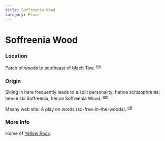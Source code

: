 ```yaml
---
title: Soffreenia Wood
category: Place
---
```

# Soffreenia Wood
### Location

Patch of woods to southeast of [Mach](/Mach) Tow. <sup>[nw][]</sup>

### Origin

Skiing in here frequently leads to a split personality; hence schizophrenia; hence ski Soffreenia; hence Soffreenia Wood. <sup>[nw][]</sup>

Meany web site: A play on words (so-free-in-the-woods). <sup>[n9][]</sup>

### More Info

Home of [Yellow Rock](/Area/Yellow-Rock).


[nw]: /Names-Walt "Meany Names by Walter Little, 1984"
[n9]: /Names-2009 "Meany Names, by Brian Thompson & Emilio Marasco"
